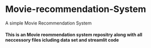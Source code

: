 # Movie-recommendation-System
A simple Movie Recommendation System <br>
<h4> This is an Movie reommendation system repositry along with all neccessory files icluding data set and streamlit code</h4>
